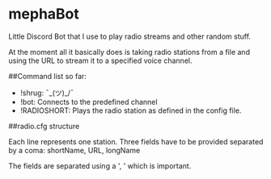 # mephaBot
Little Discord Bot that I use to play radio streams and other random stuff.

At the moment all it basically does is taking radio stations from a file and using the URL to stream it to a specified voice channel.

##Command list so far: 

- !shrug: ¯\_(ツ)_/¯
- !bot: Connects to the predefined channel
- !RADIOSHORT: Plays the radio station as defined in the config file. 


##radio.cfg structure

Each line represents one station. Three fields have to be provided separated by a coma:
shortName, URL, longName

The fields are separated using a ', ' which is important.
